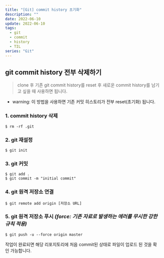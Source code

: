 ```yaml
---
title: "[Git] commit history 초기화"
description: ""
date: 2022-06-10
update: 2022-06-10
tags:
  - git
  - commit
  - history
  - TIL
series: "Git"
---
```


## git commit history 전부 삭제하기

>clone 후 기존 git commit history를 reset 후 새로운 commit history를 남기고 싶을 때 사용하면 됩니다.

* warning: 이 방법을 사용하면 기존 커밋 히스토리가 전부 reset(초기화) 됩니다.

### 1. commit history 삭제
```
$ rm -rf .git
```
### 2. git 재설정
```
$ git init
```
### 3. git 커밋
```
$ git add .
$ git commit -m "initial commit"
```
### 4. git 원격 저장소 연결
```
$ git remote add origin [저장소 URL]
```
### 5. git 원격 저장소 푸시 *(force: 기존 자료로 발생하는 에러를 무시한 강한 규칙 적용)*
```
$ git push -u --force origin master
```
작업이 완료되면 해당 리포지토리에 처음 commit된 상태로 파일이 업로드 된 것을 확인 가능합니다.
